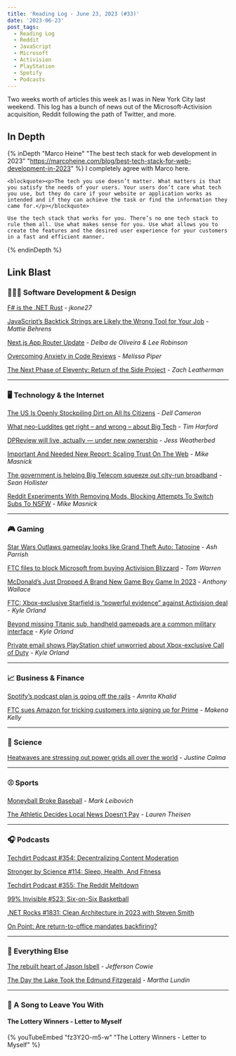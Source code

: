 ```yaml
---
title: 'Reading Log - June 23, 2023 (#33)'
date: '2023-06-23'
post_tags:
  - Reading Log
  - Reddit
  - JavaScript
  - Microsoft
  - Activision
  - PlayStation
  - Spotify
  - Podcasts
---
```


Two weeks worth of articles this week as I was in New York City last weekend. This log has a bunch of news out of the Microsoft-Activision acquisition, Reddit following the path of Twitter, and more.
<!-- excerpt -->

## In Depth

{% inDepth "Marco Heine" "The best tech stack for web development in 2023" "https://marcoheine.com/blog/best-tech-stack-for-web-development-in-2023" %}
    I completely agree with Marco here.

    <blockquote><p>The tech you use doesn’t matter. What matters is that you satisfy the needs of your users. Your users don’t care what tech you use, but they do care if your website or application works as intended and if they can achieve the task or find the information they came for.</p></blockquote>

    Use the tech stack that works for you. There’s no one tech stack to rule them all. Use what makes sense for you. Use what allows you to create the features and the desired user experience for your customers in a fast and efficient manner.
{% endinDepth %}

## Link Blast

### 👨🏼‍💻 Software Development & Design

[F# is the .NET Rust](https://jkone27-3876.medium.com/f-is-the-net-rust-62f71f8dae41) - _jkone27_

[JavaScript’s Backtick Strings are Likely the Wrong Tool for Your Job](https://spin.atomicobject.com/2023/06/05/javascript-backtick-strings-wrong/) - _Mattie Behrens_

[Next.js App Router Update](https://nextjs.org/blog/june-2023-update) - _Delba de Oliveira & Lee Robinson_

[Overcoming Anxiety in Code Reviews](https://www.viget.com/articles/overcoming-anxiety-in-code-reviews/) - _Melissa Piper_

[The Next Phase of Eleventy: Return of the Side Project](https://www.zachleat.com/web/eleventy-side-project/) - _Zach Leatherman_

----

### 🖥 Technology & the Internet

[The US Is Openly Stockpiling Dirt on All Its Citizens](https://www.wired.com/story/odni-commercially-available-information-report/) - _Dell Cameron_

[What neo-Luddites get right – and wrong – about Big Tech](https://timharford.com/2023/06/what-neo-luddites-get-right-and-wrong-about-big-tech/) - _Tim Harford_

[DPReview will live, actually — under new ownership](https://www.theverge.com/2023/6/21/23768266/dpreview-acquisition-gear-patrol-camera-photography-reviews) - _Jess Weatherbed_

[Important And Needed New Report: Scaling Trust On The Web](https://www.techdirt.com/2023/06/22/important-and-needed-new-report-scaling-trust-on-the-web/) - _Mike Masnick_

[The government is helping Big Telecom squeeze out city-run broadband](https://www.theverge.com/23763482/municipal-broadband-biden-internet-funds-telecom-lobbying) - _Sean Hollister_

[Reddit Experiments With Removing Mods, Blocking Attempts To Switch Subs To NSFW](https://www.techdirt.com/2023/06/21/reddit-experiments-with-removing-mods-blocking-attempts-to-switch-subs-to-nsfw/) - _Mike Masnick_

----

### 🎮 Gaming

[Star Wars Outlaws gameplay looks like Grand Theft Auto: Tatooine](https://www.theverge.com/23758235/star-wars-outlaws-gameplay-trailer-ubisoft-forward-2023) - _Ash Parrish_

[FTC files to block Microsoft from buying Activision Blizzard](https://www.theverge.com/2023/6/12/23758194/ftc-microsoft-activision-blizzard-complaint-block-acquisition-call-of-duty) - _Tom Warren_

[McDonald’s Just Dropped A Brand New Game Boy Game In 2023](https://retrododo.com/mcdonalds-grimaces-birthday/) - _Anthony Wallace_

[FTC: Xbox-exclusive Starfield is “powerful evidence” against Activision deal](https://arstechnica.com/gaming/2023/06/ftc-xbox-exclusive-starfield-is-powerful-evidence-against-activision-deal/) - _Kyle Orland_

[Beyond missing Titanic sub, handheld gamepads are a common military interface](https://arstechnica.com/gaming/2023/06/missing-titanic-sub-isnt-the-first-to-use-game-controls-for-heavy-machinery/) - _Kyle Orland_

[Private email shows PlayStation chief unworried about Xbox-exclusive Call of Duty](https://arstechnica.com/gaming/2023/06/playstation-chief-privately-dismissed-concerns-of-xbox-exclusive-call-of-duty/) - _Kyle Orland_

----

### 📈 Business & Finance

[Spotify’s podcast plan is going off the rails](https://www.theverge.com/23768886/spotify-podcast-strategy-mistakes-joe-rogan-exclusives-trevor-noah) - _Amrita Khalid_

[FTC sues Amazon for tricking customers into signing up for Prime](https://www.theverge.com/2023/6/21/23768372/ftc-amazon-lawsuit-prime-dark-patterns-subscriptions) - _Makena Kelly_

----

### 🔬 Science

[Heatwaves are stressing out power grids all over the world](https://www.theverge.com/2023/6/22/23769833/heatwaves-electricity-grids-power-outages-across-world) - _Justine Calma_

----

### ⚾ Sports

[Moneyball Broke Baseball](https://www.theatlantic.com/magazine/archive/2023/07/baseball-mlb-rule-changes-2023-pitch-clock/674291/) - _Mark Leibovich_

[The Athletic Decides Local News Doesn’t Pay](https://defector.com/the-athletic-decides-local-news-doesnt-pay) - _Lauren Theisen_

----

### 🎧 Podcasts

[Techdirt Podcast #354: Decentralizing Content Moderation](https://www.techdirt.com/2023/06/13/techdirt-podcast-episode-354-decentralizing-content-moderation/)

[Stronger by Science #114: Sleep, Health, And Fitness](http://www.strongerbyscience.com/podcast-episode-114/)

[Techdirt Podcast #355: The Reddit Meltdown](https://www.techdirt.com/2023/06/22/techdirt-podcast-episode-355-the-reddit-meltdown/)

[99% Invisible #523: Six-on-Six Basketball](https://99percentinvisible.org/episode/six-on-six-basketball/)

[.NET Rocks #1831: Clean Architecture in 2023 with Steven Smith](https://www.dotnetrocks.com/details/1831)

[On Point: Are return-to-office mandates backfiring?](https://www.wbur.org/onpoint/2023/06/23/are-return-to-office-mandates-backfiring)

----

### 🎒 Everything Else

[The rebuilt heart of Jason Isbell](https://www.npr.org/2023/06/21/1183194069/jason-isbell-weathervanes-profile) - _Jefferson Cowie_

[The Day the Lake Took the Edmund Fitzgerald](https://orionmagazine.org/article/edmund-fitzgerald-shipwreck-lake-superior/) - _Martha Lundin_

----

### 🎵 A Song to Leave You With

#### The Lottery Winners - Letter to Myself

{% youTubeEmbed "fz3Y2O-m5-w" "The Lottery Winners - Letter to Myself" %}